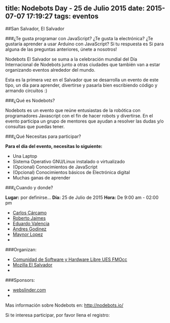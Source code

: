 title: Nodebots Day - 25 de Julio 2015
date: 2015-07-07 17:19:27
tags: eventos
---

##San Salvador, El Salvador

###¿Te gusta programar con JavaScript? ¿Te gusta la electrónica? ¿Te gustaría aprender a usar Arduino con JavaScript?
Si tu respuesta es Si para alguna de las preguntas anteriores, únete a nosotros!

Nodebots El Salvador se suma a la celebración mundial del Día Internacional de Nodebots junto a otras ciudades que también van a estar organizando eventos alrededor del mundo.

Esta es la primera vez en el Salvador que se desarrolla un evento de este tipo, un día para aprender, divertirse y pasarla bien escribiendo código y armando circuitos :)

###¿Qué es Nodebots?

Nodebots es un evento que reúne entusiastas de la robótica con programadores Javascript con el fin de hacer robots y divertirse. En el evento participa un grupo de mentores que ayudan a resolver las dudas y/o consultas que puedas tener.

###¿Qué Necesitas para participar?

**Para el día del evento, necesitas lo siguiente:**

- Una Laptop
- Sistema Operativo GNU/Linux instalado o virtualizado
- (Opcional) Conocimientos de JavaScript
- (Opcional) Conocimientos básicos de Electrónica digital
- Muchas ganas de aprender

###¿Cuando y donde?

**Lugar:** por definirse...
**Día:** 25 de Julio de 2015
**Hora:** De 9:00 am - 02:00 pm


- [Carlos Cárcamo](https://twitter.com/_carloscarcamo_)
- [Roberto Jaimes](http://cshluesocc.org)
- [Eduardo Valencia](http://cshluesocc.org)
- [Andres Godinez](http://cshluesocc.org)
- [Maynor Lopez](cshluesocc.org)
- 


###Organizan:
- [Comunidad de Software y Hardware Libre UES FMOcc](cshluesocc.org)
- [Mozilla El Salvador](http://on.fb.me/1Nv2fSM)
-

###Sponsors:

- [webslinder.com](http://webslinder.com)
-

Mas información sobre Nodebots en: http://nodebots.io/

Si te interesa participar, por favor llena el registro:
